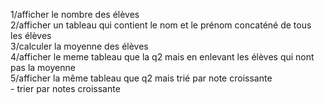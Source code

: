 1/afficher le nombre des élèves  
2/afficher un tableau qui contient le nom et le prénom concaténé de tous les élèves  
3/calculer la moyenne des élèves  
4/afficher le meme tableau que la q2 mais en enlevant les élèves qui nont pas la moyenne  
5/afficher la même tableau que q2 mais trié par note croissante  
    - trier par notes croissante

